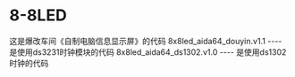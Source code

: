# 8-8LED
这是爆改车间《自制电脑信息显示屏》的代码
8x8led_aida64_douyin.v1.1 ---- 是使用ds3231时钟模块的代码
8x8led_aida64_ds1302.v1.0 ---- 是使用ds1302时钟的代码
